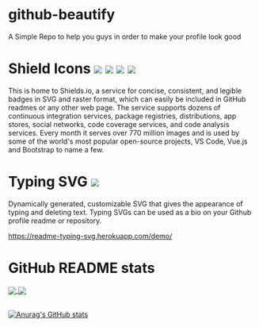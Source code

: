 # github-beautify
A Simple Repo to help you guys in order to make your profile look good




# Shield Icons ![](https://img.shields.io/badge/Icons-like-white?logo=quasar&style=for-the-badge) ![](https://img.shields.io/badge/this-or-purple?logo=accenture&style=flat-square) ![](https://img.shields.io/badge/Maybe-This-blue?logo=quaser&style=plastic)  ![](https://img.shields.io/badge/Too-%3F-red?logo=quaser&style=social)

This is home to Shields.io, a service for concise, consistent, and legible badges in SVG and raster format, which can easily be included in GitHub readmes or any other web page. The service supports dozens of continuous integration services, package registries, distributions, app stores, social networks, code coverage services, and code analysis services. Every month it serves over 770 million images and is used by some of the world's most popular open-source projects, VS Code, Vue.js and Bootstrap to name a few.

<!--     (https://git.io/typing-svg)     -->
# Typing SVG    ![](https://readme-typing-svg.herokuapp.com?color=%2300D8F7&width=300&height=30&size=16&lines=This+is+how+it+looks;Example+for+second+line;Or+maybe+even+more) 

Dynamically generated, customizable SVG that gives the appearance of typing and deleting text. Typing SVGs can be used as a bio on your Github profile readme or repository. 

https://readme-typing-svg.herokuapp.com/demo/



# GitHub README stats 


<a href="https://github.com/anuraghazra/github-readme-stats">
  <img align="center" src="https://github-readme-stats.vercel.app/api/pin/?username=anuraghazra&repo=github-readme-stats" />
</a>
<a href="https://github.com/anuraghazra/convoychat">
  <img align="center" src="https://github-readme-stats.vercel.app/api/pin/?username=anuraghazra&repo=convoychat" />
</a><br><br>


[![Anurag's GitHub stats](https://github-readme-stats.vercel.app/api?username=0xNoor)](https://github.com/anuraghazra/github-readme-stats)




